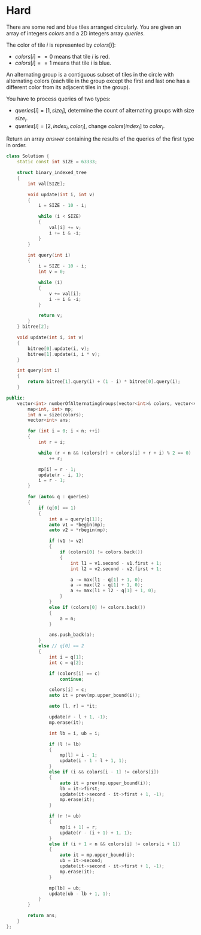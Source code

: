 # Hard

There are some red and blue tiles arranged circularly. You are given an array of integers $colors$ and a 2D integers array $queries$.

The color of tile $i$ is represented by $colors[i]$:

- $colors[i] == 0$ means that tile $i$ is red.
- $colors[i] == 1$ means that tile $i$ is blue.

An alternating group is a contiguous subset of tiles in the circle with alternating colors (each tile in the group except the first and last one has a different color from its adjacent tiles in the group).

You have to process queries of two types:

- $queries[i] = [1, size_i]$, determine the count of alternating groups with size $size_i$.
- $queries[i] = [2, index_i, color_i]$, change $colors[index_i]$ to $color_i$.

Return an array $answer$ containing the results of the queries of the first type in order.

```cpp
class Solution {
    static const int SIZE = 63333;

    struct binary_indexed_tree
    {
        int val[SIZE];

        void update(int i, int v)
        {
            i = SIZE - 10 - i;

            while (i < SIZE)
            {
                val[i] += v;
                i += i & -i;
            }
        }

        int query(int i)
        {
            i = SIZE - 10 - i;
            int v = 0;

            while (i)
            {
                v += val[i];
                i -= i & -i;
            }

            return v;
        }
    } bitree[2];

    void update(int i, int v)
    {
        bitree[0].update(i, v);
        bitree[1].update(i, i * v);
    }

    int query(int i)
    {
        return bitree[1].query(i) + (1 - i) * bitree[0].query(i);
    }

public:
    vector<int> numberOfAlternatingGroups(vector<int>& colors, vector<vector<int>>& queries) {
        map<int, int> mp;
        int n = size(colors);
        vector<int> ans;

        for (int i = 0; i < n; ++i)
        {
            int r = i;

            while (r < n && (colors[r] + colors[i] + r + i) % 2 == 0)
                ++ r;

            mp[i] = r - 1;
            update(r - i, 1);
            i = r - 1;
        }

        for (auto& q : queries)
        {
            if (q[0] == 1)
            {
                int a = query(q[1]);
                auto v1 = *begin(mp);
                auto v2 = *rbegin(mp);

                if (v1 != v2)
                {
                    if (colors[0] != colors.back())
                    {
                        int l1 = v1.second - v1.first + 1;
                        int l2 = v2.second - v2.first + 1;

                        a -= max(l1 - q[1] + 1, 0);
                        a -= max(l2 - q[1] + 1, 0);
                        a += max(l1 + l2 - q[1] + 1, 0);
                    }
                }
                else if (colors[0] != colors.back())
                {
                    a = n;
                }

                ans.push_back(a);
            }
            else // q[0] == 2
            {
                int i = q[1];
                int c = q[2];

                if (colors[i] == c)
                    continue;

                colors[i] = c;
                auto it = prev(mp.upper_bound(i));

                auto [l, r] = *it;

                update(r - l + 1, -1);
                mp.erase(it);

                int lb = i, ub = i;

                if (l != lb)
                {
                    mp[l] = i - 1;
                    update(i - 1 - l + 1, 1);
                }
                else if (i && colors[i - 1] != colors[i])
                {
                    auto it = prev(mp.upper_bound(i));
                    lb = it->first;
                    update(it->second - it->first + 1, -1);
                    mp.erase(it);
                }

                if (r != ub)
                {
                    mp[i + 1] = r;
                    update(r - (i + 1) + 1, 1);
                }
                else if (i + 1 < n && colors[i] != colors[i + 1])
                {
                    auto it = mp.upper_bound(i);
                    ub = it->second;
                    update(it->second - it->first + 1, -1);
                    mp.erase(it);
                }

                mp[lb] = ub;
                update(ub - lb + 1, 1);
            }
        }

        return ans;
    }
};
```
